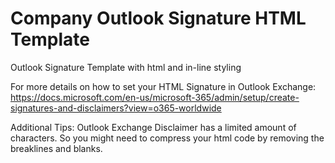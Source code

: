 # Company Outlook Signature HTML Template

Outlook Signature Template with html and in-line styling

For more details on how to set your HTML Signature in Outlook Exchange: https://docs.microsoft.com/en-us/microsoft-365/admin/setup/create-signatures-and-disclaimers?view=o365-worldwide

Additional Tips: Outlook Exchange Disclaimer has a limited amount of characters. So you might need to compress your html code by removing the breaklines and blanks. 
